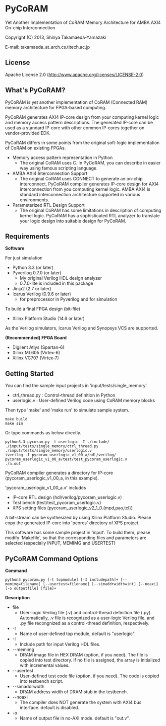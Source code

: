 PyCoRAM 
==============================
Yet Another Implementation of CoRAM Memory Architecture for AMBA AXI4 On-chip Interconnection

Copyright (C) 2013, Shinya Takamaeda-Yamazaki

E-mail: takamaeda\_at\_arch.cs.titech.ac.jp


License
------------------------------
Apache License 2.0
(http://www.apache.org/licenses/LICENSE-2.0)


What's PyCoRAM?
------------------------------

PyCoRAM is yet another implementation of CoRAM (Connected RAM) memory architecture for FPGA-based computing.

PyCoRAM generates AXI4 IP-core design from your computing kernel logic and memory access pattern descriptions.
The generated IP-core can be used as a standard IP-core with other common IP-cores together on vendor-provided EDK.

PyCoRAM differs in some points from the original soft-logic implementation of CoRAM on existing FPGAs.

* Memory access pattern representation in Python
    - The original CoRAM uses C. In PyCoRAM, you can describe in easier way using famous scripting language.
* AMBA AXI4 Interconnection Support
    - The original CoRAM uses CONNECT to generate an on-chip interconnect. PyCoRAM compiler generates IP-core design for AXI4 interconnection from you computing kernel logic. AMBA AXI4 is standard interconnection architecture supported in various environments.
* Parameterized RTL Design Support
    - The original CoRAM has some limitations in description of computing kernel logic. PyCoRAM has a sophisticated RTL analyzer to translate your logic design into suitable design for PyCoRAM.


Requirements
------------------------------

**Software**

For just simulation

* Python 3.3 (or later)
* Pyverilog 0.7.0 (or later)
    - My original Verilog HDL design analyzer
    - 0.7.0-lite is included in this package
* Jinja2 (2.7 or later)
* Icarus Verilog (0.9.6 or later)
    - for preprocessor in Pyverilog and for simulation

To build a final FPGA design (bit-file)

* Xilinx Platform Studio (14.6 or later)

As the Verilog simulators, Icarus Verilog and Synopsys VCS are supported.

**(Recommended) FPGA Board**

* Digilent Atlys (Spartan-6)
* Xilinx ML605 (Virtex-6)
* Xilinx VC707 (Virtex-7)


Getting Started
------------------------------

You can find the sample input projects in 'input/tests/single\_memory'.

* ctrl\_thread.py : Control-thread definition in Python
* userlogic.v  : User-defined Verilog code using CoRAM memory blocks

Then type 'make' and 'make run' to simulate sample system.

    make build
    make sim

Or type commands as below directly.

    python3.3 pycoram.py -t userlogic -I ./include/ ./input/tests/single_memory/ctrl_thread.py ./input/tests/single_memory/userlogic.v
    iverilog -I pycoram_userlogic_v1_00_a/hdl/verilog/ pycoram_userlogic_v1_00_a/test/test_pycoram_userlogic.v 
    ./a.out

PyCoRAM compiler generates a directory for IP-core (pycoram\_userlogic\_v1\_00\_a, in this example).

'pycoram\_userlogic\_v1\_00\_a.v' includes 
* IP-core RTL design (hdl/verilog/pycoram\_userlogic.v)
* Test bench (test/test\_pycoram\_userlogic.v) 
* XPS setting files (pycoram\_userlogic\_v2\_1\_0.{mpd,pao,tcl})

A bit-stream can be synthesized by using Xilinx Platform Studio.
Please copy the generated IP-core into 'pcores' directory of XPS project.


This software has some sample project in 'input'.
To build them, please modify 'Makefile', so that the corresponding files and parameters are selected (especially INPUT, MEMIMG and USERTEST)


PyCoRAM Command Options
------------------------------

**Command**

    python3 pycoram.py [-t topmodule] [-I includepath]+ [--memimg=filename] [--usertest=filename] [--simaddrwidth=int] [--noaxi] [-o outputfile] [file]+

**Description**

* file
    - User-logic Verilog file (.v) and control-thread definition file (.py).
      Automatically, .v file is recognized as a user-logic Verilog file, and 
      .py file recongnized as a control-thread definition, respectively.
* -t
    - Name of user-defined top module, default is "userlogic".
* -I
    - Include path for input Verilog HDL files.
* --memimg
    - DRAM image file in HEX DRAM (option, if you need).
      The file is copied into test directory.
      If no file is assigned, the array is initialized with incremental values.
* --usertest
    - User-defined test code file (option, if you need).
      The code is copied into testbench script.
* --simaddrwidth
    - DRAM address width of DRAM stub in the testbench.
* --noaxi
    - The compiler does NOT generate the system with AXI4 bus interface. default is disabled.
* -o
    - Name of output file in no-AXI mode. default is "out.v".


